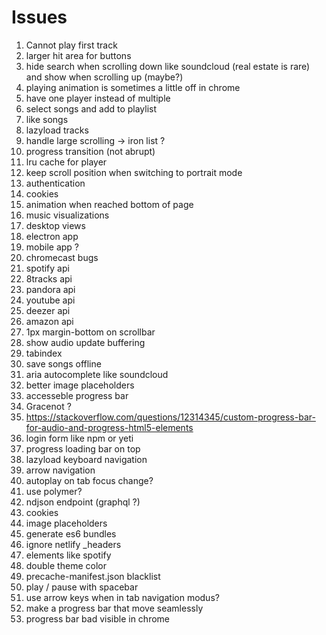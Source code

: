 # Issues

1. Cannot play first track
1. larger hit area for buttons
1. hide search when scrolling down like soundcloud (real estate is rare) and show when scrolling up (maybe?)
1. playing animation is sometimes a little off in chrome
1. have one player instead of multiple
1. select songs and add to playlist
1. like songs
1. lazyload tracks
1. handle large scrolling -> iron list ?
1. progress transition (not abrupt)
1. lru cache for player
1. keep scroll position when switching to portrait mode
1. authentication
1. cookies
1. animation when reached bottom of page
1. music visualizations
1. desktop views
1. electron app
1. mobile app ?
1. chromecast bugs
1. spotify api
1. 8tracks api
1. pandora api
1. youtube api
1. deezer api
1. amazon api
1. 1px margin-bottom on scrollbar
1. show audio update buffering
1. tabindex
1. save songs offline
1. aria autocomplete like soundcloud
1. better image placeholders
1. accesseble progress bar
1. Gracenot ?
1. https://stackoverflow.com/questions/12314345/custom-progress-bar-for-audio-and-progress-html5-elements
1. login form like npm or yeti
1. progress loading bar on top
1. lazyload keyboard navigation
1. arrow navigation
1. autoplay on tab focus change?
1. use polymer?
1. ndjson endpoint (graphql ?)
1. cookies
1. image placeholders
1. generate es6 bundles
1. ignore netlify \_headers
1. elements like spotify
1. double theme color
1. precache-manifest.json blacklist
1. play / pause with spacebar
1. use arrow keys when in tab navigation modus?
1. make a progress bar that move seamlessly
1. progress bar bad visible in chrome
